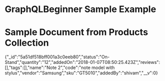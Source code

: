 # GraphQLBeginner Sample Example

# Sample Document from Products Collection

{"_id":"5a51df518bff001a3c0eeb80","status":"On-Stand","quantity":"12","addedOn":"2018-01-07T08:50:25.423Z","reviews":[],"tags":[],"name":"Note 2","code":"note model with stylus","vendor":"Samsung","sku":"GT5010","addedBy":"shivam","__v":0}